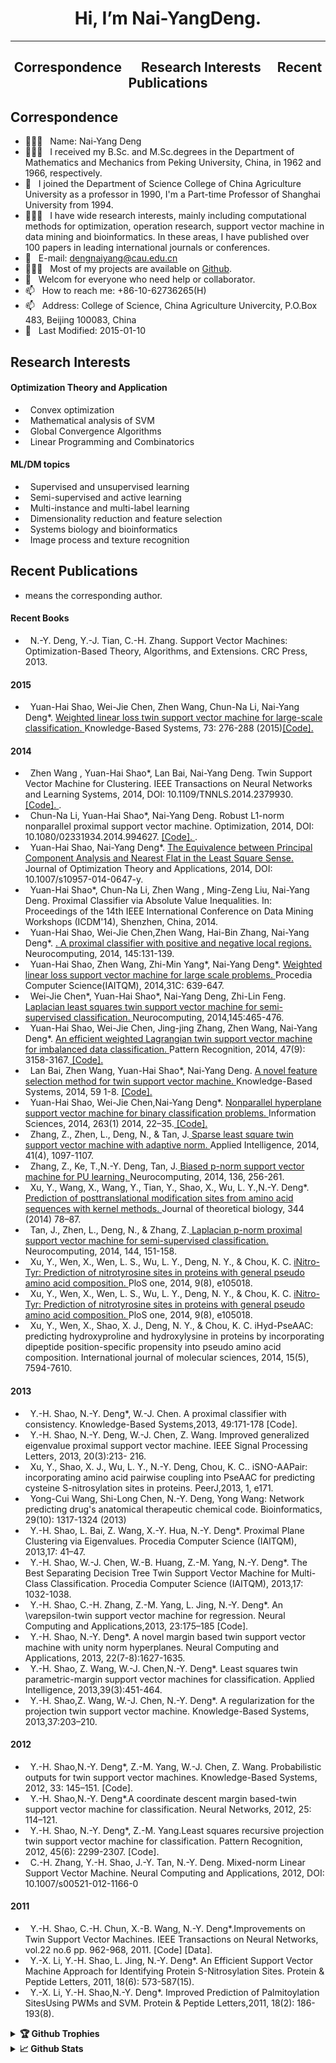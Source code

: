 <h1 align="center"> Hi, I’m Nai-YangDeng.
</h1>

---

<h2 align="center"> Correspondence &emsp; Research Interests&emsp; Recent Publications
</h2>

##   Correspondence

- 👨🏻‍🎓 &nbsp; Name:  Nai-Yang Deng
- 👨🏻‍🎓 &nbsp; I received  my B.Sc. and M.Sc.degrees in the Department of Mathematics and Mechanics from Peking University, China, in 1962 and 1966, respectively.   
- 🔭 &nbsp; I joined the Department of Science College of China Agriculture University as a professor in 1990, I'm a Part-time Professor of Shanghai University from 1994.
- 👨🏻‍💻 &nbsp; I have wide research interests, mainly including computational methods for optimization, operation research, support vector machine in data mining and bioinformatics. In these areas, I have published over 100 papers in leading international journals or conferences.
- 💬 &nbsp; E-mail: dengnaiyang@cau.edu.cn
- 👨🏻‍💻 &nbsp; Most of my projects are available on [Github](https://github.com/DengNaiYang).
- 🤝 &nbsp; Welcom for everyone who need help or collaborator.
- 📫 &nbsp; How to reach me:  +86-10-62736265(H)
- 📫 &nbsp; Address: College of Science, China Agriculture Univercity, P.O.Box 483, Beijing 100083, China
- 🔭 &nbsp; Last Modified: 2015-01-10

##  Research Interests

#### Optimization Theory and Application
- &nbsp; Convex optimization
- &nbsp; Mathematical analysis of SVM
- &nbsp; Global Convergence Algorithms
- &nbsp; Linear Programming and Combinatorics
#### ML/DM topics
- &nbsp; Supervised and unsupervised learning
- &nbsp; Semi-supervised and active learning
- &nbsp; Multi-instance and multi-label learning
- &nbsp; Dimensionality reduction and feature selection
- &nbsp; Systems biology and bioinformatics
- &nbsp; Image process and texture recognition
	
##  Recent Publications
 
* means the corresponding author.

#### Recent Books
- &nbsp; N.-Y. Deng, Y.-J. Tian, C.-H. Zhang. Support Vector Machines: Optimization-Based Theory, Algorithms, and Extensions. CRC Press, 2013.

#### 2015
- &nbsp; Yuan-Hai Shao, Wei-Jie Chen, Zhen Wang, Chun-Na Li, Nai-Yang Deng*. 
	<a href="https://www.sciencedirect.com/science/article/abs/pii/S0950705114003785">Weighted linear loss twin support vector machine for large-scale classification.
	</a> 
Knowledge-Based Systems, 73: 276-288 (2015)<a href="http://www.optimal-group.org/Resource/WLTSVM.html">[Code].
	</a> 
	

#### 2014
- &nbsp; Zhen Wang , Yuan-Hai Shao*, Lan Bai, Nai-Yang Deng. Twin Support Vector Machine for Clustering. IEEE Transactions on Neural Networks and Learning Systems, 2014, DOI: 10.1109/TNNLS.2014.2379930. <a href="http://www.optimal-group.org/Resource/TWSVC.html">[Code].
	</a>.
- &nbsp; Chun-Na Li, Yuan-Hai Shao*, Nai-Yang Deng. Robust L1-norm nonparallel proximal support vector machine. Optimization, 2014, DOI: 10.1080/02331934.2014.994627. <a href="http://www.optimal-group.org/Resource/L1NPSVM.html">[Code].
	</a>.
- &nbsp; Yuan-Hai Shao, Nai-Yang Deng*. 
<a href="https://link.springer.com/article/10.1007/s10957-014-0647-y">  The Equivalence between Principal Component Analysis and Nearest Flat in the Least Square Sense. 
	</a> 
Journal of Optimization Theory and Applications, 2014, DOI: 10.1007/s10957-014-0647-y.
- &nbsp; Yuan-Hai Shao*, Chun-Na Li, Zhen Wang , Ming-Zeng Liu, Nai-Yang Deng. Proximal Classifier via Absolute Value Inequalities. In: Proceedings of the 14th IEEE International Conference on Data Mining Workshops (ICDM'14), Shenzhen, China, 2014.
- &nbsp; Yuan-Hai Shao, Wei-Jie Chen,Zhen Wang, Hai-Bin Zhang, Nai-Yang Deng*. <a href="https://www.sciencedirect.com/science/article/abs/pii/S0925231214006997">.
A proximal classifier with positive and negative local regions.
	</a>
Neurocomputing, 2014, 145:131-139.
- &nbsp; Yuan-Hai Shao, Zhen Wang, Zhi-Min Yang*, Nai-Yang Deng*.  <a href="https://www.sciencedirect.com/science/article/pii/S1877050914004888">
	Weighted linear loss support vector machine for large scale problems. 
	</a>
	Procedia Computer Science(IAITQM), 2014,31C: 639-647.
- &nbsp; Wei-Jie Chen*, Yuan-Hai Shao*, Nai-Yang Deng, Zhi-Lin Feng. <a href="https://www.sciencedirect.com/science/article/abs/pii/S0925231214005700">
Laplacian least squares twin support vector machine for semi-supervised classification. 
	</a>
Neurocomputing, 2014,145:465-476.
- &nbsp; Yuan-Hai Shao, Wei-Jie Chen, Jing-jing Zhang, Zhen Wang, Nai-Yang Deng*. <a href="https://www.sciencedirect.com/science/article/abs/pii/S003132031400106X">
An efficient weighted Lagrangian twin support vector machine for imbalanced data classification.
	</a>
Pattern Recognition, 2014, 47(9): 3158-3167.<a href="http://www.optimal-group.org/Resource/LTSVM.html">
[Code].
	</a>
- &nbsp; Lan Bai, Zhen Wang, Yuan-Hai Shao*, Nai-Yang Deng. <a href="https://www.sciencedirect.com/science/article/abs/pii/S0950705114000471">
A novel feature selection method for twin support vector machine. 
	</a>
Knowledge-Based Systems, 2014, 59 1-8. <a href="http://www.optimal-group.org/Resource/FSTWSVM.html">
[Code].
        </a>
- &nbsp; Yuan-Hai Shao, Wei-Jie Chen,Nai-Yang Deng*. <a href="https://www.sciencedirect.com/science/article/abs/pii/S0020025513007883">
Nonparallel hyperplane support vector machine for binary classification problems. 
	 </a>
	Information Sciences, 2014, 263(1) 2014, 22–35.<a href="http://www.optimal-group.org/Resource/NHSVM.html">
[Code].
	</a>
- &nbsp; Zhang, Z., Zhen, L., Deng, N., & Tan, J.<a href="https://link.springer.com/article/10.1007/s10489-014-0586-1#page-1">
Sparse least square twin support vector machine with adaptive norm.
	</a>
	Applied Intelligence, 2014, 41(4), 1097-1107.
- &nbsp; Zhang, Z., Ke, T.,N.-Y. Deng, Tan, J.<a href="https://www.sciencedirect.com/science/article/abs/pii/S0925231214001416">
Biased p-norm support vector machine for PU learning.
	</a>
Neurocomputing, 2014, 136, 256-261.
- &nbsp; Xu, Y., Wang, X., Wang, Y., Tian, Y., Shao, X., Wu, L. Y.,N.-Y. Deng*.<a href="https://www.sciencedirect.com/science/article/abs/pii/S0022519313005390">
Prediction of posttranslational modification sites from amino acid sequences with kernel methods. 
	</a>
Journal of theoretical biology, 344 (2014) 78–87.
- &nbsp; Tan, J., Zhen, L., Deng, N., & Zhang, Z.<a href="https://www.sciencedirect.com/science/article/abs/pii/S0925231214007012">
Laplacian p-norm proximal support vector machine for semi-supervised classification. 
	</a>
Neurocomputing, 2014, 144, 151-158.
- &nbsp; Xu, Y., Wen, X., Wen, L. S., Wu, L. Y., Deng, N. Y., & Chou, K. C. <a href="https://journals.plos.org/plosone/article?id=10.1371/journal.pone.0105018">
iNitro-Tyr: Prediction of nitrotyrosine sites in proteins with general pseudo amino acid composition. 
	</a>
PloS one, 2014, 9(8), e105018.
- &nbsp; Xu, Y., Wen, X., Wen, L. S., Wu, L. Y., Deng, N. Y., & Chou, K. C. <a href="http://www.optimal-group.org/member/dny.html">
iNitro-Tyr: Prediction of nitrotyrosine sites in proteins with general pseudo amino acid composition.
	</a>
PloS one, 2014, 9(8), e105018.
- &nbsp; Xu, Y., Wen, X., Shao, X. J., Deng, N. Y., & Chou, K. C. iHyd-PseAAC: predicting hydroxyproline and hydroxylysine in proteins by incorporating dipeptide position-specific propensity into pseudo amino acid composition. International journal of molecular sciences, 2014, 15(5), 7594-7610.

#### 2013
- &nbsp; Y.-H. Shao, N.-Y. Deng*, W.-J. Chen. A proximal classifier with consistency. Knowledge-Based Systems,2013, 49:171-178 [Code].
- &nbsp; Y.-H. Shao, N.-Y. Deng, W.-J. Chen, Z. Wang. Improved generalized eigenvalue proximal support vector machine. IEEE Signal Processing Letters, 2013, 20(3):213- 216.
- &nbsp; Xu, Y., Shao, X. J., Wu, L. Y., N.-Y. Deng, Chou, K. C.. iSNO-AAPair: incorporating amino acid pairwise coupling into PseAAC for predicting cysteine S-nitrosylation sites in proteins. PeerJ,2013, 1, e171.
- &nbsp; Yong-Cui Wang, Shi-Long Chen, N.-Y. Deng, Yong Wang: Network predicting drug's anatomical therapeutic chemical code. Bioinformatics, 29(10): 1317-1324 (2013)
- &nbsp; Y.-H. Shao, L. Bai, Z. Wang, X.-Y. Hua, N.-Y. Deng*. Proximal Plane Clustering via Eigenvalues. Procedia Computer Science (IAITQM), 2013,17: 41–47.
- &nbsp; Y.-H. Shao, W.-J. Chen, W.-B. Huang, Z.-M. Yang, N.-Y. Deng*. The Best Separating Decision Tree Twin Support Vector Machine for Multi-Class Classification. Procedia Computer Science (IAITQM), 2013,17: 1032-1038.
- &nbsp; Y.-H. Shao, C.-H. Zhang, Z.-M. Yang, L. Jing, N.-Y. Deng*. An \varepsilon-twin support vector machine for regression. Neural Computing and Applications,2013, 23:175–185 [Code].
- &nbsp; Y.-H. Shao, N.-Y. Deng*. A novel margin based twin support vector machine with unity norm hyperplanes. Neural Computing and Applications, 2013, 22(7-8):1627-1635.
- &nbsp; Y.-H. Shao, Z. Wang, W.-J. Chen,N.-Y. Deng*. Least squares twin parametric-margin support vector machines for classification. Applied Intelligence, 2013,39(3):451-464.
- &nbsp; Y.-H. Shao,Z. Wang, W.-J. Chen, N.-Y. Deng*. A regularization for the projection twin support vector machine. Knowledge-Based Systems, 2013,37:203–210.

#### 2012
- &nbsp; Y.-H. Shao,N.-Y. Deng*, Z.-M. Yang, W.-J. Chen, Z. Wang. Probabilistic outputs for twin support vector machines. Knowledge-Based Systems, 2012, 33: 145–151. [Code].
- &nbsp; Y.-H. Shao,N.-Y. Deng*.A coordinate descent margin based-twin support vector machine for classification. Neural Networks, 2012, 25: 114–121.
- &nbsp; Y.-H. Shao, N.-Y. Deng*, Z.-M. Yang.Least squares recursive projection twin support vector machine for classification. Pattern Recognition, 2012, 45(6): 2299-2307. [Code].
- &nbsp; C.-H. Zhang, Y.-H. Shao, J.-Y. Tan, N.-Y. Deng. Mixed-norm Linear Support Vector Machine. Neural Computing and Applications, 2012, DOI: 10.1007/s00521-012-1166-0

#### 2011
- &nbsp; Y.-H. Shao, C.-H. Chun, X.-B. Wang, N.-Y. Deng*.Improvements on Twin Support Vector Machines. IEEE Transactions on Neural Networks, vol.22 no.6 pp. 962-968, 2011. [Code] [Data].
- &nbsp; Y.-X. Li, Y.-H. Shao, L. Jing, N.-Y. Deng*. An Efficient Support Vector Machine Approach for Identifying Protein S-Nitrosylation Sites. Protein \& Peptide Letters, 2011, 18(6): 573-587(15).
- &nbsp; Y.-X. Li, Y.-H. Shao,N.-Y. Deng*. Improved Prediction of Palmitoylation SitesUsing PWMs and SVM. Protein \& Peptide Letters,2011, 18(2): 186-193(8).


  
<details>	
  <summary><b>🏆 Github Trophies</b></summary>
	
  <div align="center"> 
    <img 
      src="https://github-profile-trophy.vercel.app/?username=DengNaiYang&theme=gruvbox" alt="github-profile-trophy"
      height="180em"
    />
    <!-- &title=MultiLanguage,Commit,Repositories,Issues -->
	</div>
</details>

<details>	
  <summary><b>📈 Github Stats</b></summary>

  <div align="center"> 
    <img 
      src="https://github-readme-stats.vercel.app/api?username=DengNaiYang&count_private=true&show_icons=true&theme=gruvbox&locale=en"
      alt="github-readme-stats"
      height="180em" 
    />
	</div>
</details>



